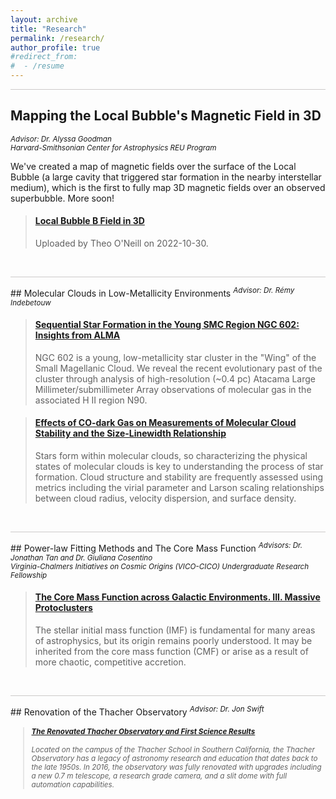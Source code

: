 ```yaml
---
layout: archive
title: "Research"
permalink: /research/
author_profile: true
#redirect_from:
#  - /resume
---
```


<hr style = 'background-color:#CCCAC9  ; border-width:0; color:#CCCAC9; height:1px; width:100%;' />

## Mapping the Local Bubble's Magnetic Field in 3D
<sup> <i>Advisor:  Dr. Alyssa Goodman <br> Harvard-Smithsonian Center for Astrophysics REU Program </i> </sup> 

We've created a map of magnetic fields over the surface of the Local Bubble (a large cavity that triggered star formation in the nearby interstellar medium), which is the first  to fully map 3D magnetic fields over an observed superbubble.  More soon!

<blockquote class="embedly-card" data-card-align="left"><h4><a href="https://www.youtube.com/watch?v=dv1tnsRfHTo">Local Bubble B Field in 3D</a></h4><p>Uploaded by Theo O'Neill on 2022-10-30.</p></blockquote>
<script async src="//cdn.embedly.com/widgets/platform.js" charset="UTF-8"></script>

<br>


<hr style = 'background-color:#CCCAC9  ; border-width:0; color:#CCCAC9; height:1px; width:100%;' />
## Molecular Clouds in Low-Metallicity Environments 
<sup> <i>Advisor:  Dr. Rémy Indebetouw </i> </sup> 

<blockquote class="embedly-card" data-card-align="left"><h4><a href="https://ui.adsabs.harvard.edu/abs/2022ApJ...938...82O/abstract">Sequential Star Formation in the Young SMC Region NGC 602: Insights from ALMA</a></h4><p>NGC 602 is a young, low-metallicity star cluster in the "Wing" of the Small Magellanic Cloud. We reveal the recent evolutionary past of the cluster through analysis of high-resolution (~0.4 pc) Atacama Large Millimeter/submillimeter Array observations of molecular gas in the associated H II region N90.</p></blockquote>
<script async src="//cdn.embedly.com/widgets/platform.js" charset="UTF-8"></script>

<blockquote class="embedly-card"  data-card-align="left"><h4><a href="https://ui.adsabs.harvard.edu/abs/2022ApJ...933..179O/abstract">Effects of CO-dark Gas on Measurements of Molecular Cloud Stability and the Size-Linewidth Relationship</a></h4><p>Stars form within molecular clouds, so characterizing the physical states of molecular clouds is key to understanding the process of star formation. Cloud structure and stability are frequently assessed using metrics including the virial parameter and Larson scaling relationships between cloud radius, velocity dispersion, and surface density.</p></blockquote>
<script async src="//cdn.embedly.com/widgets/platform.js" charset="UTF-8"></script>


<br>

<hr style = 'background-color:#CCCAC9  ; border-width:0; color:#CCCAC9; height:1px; width:100%;' />
## Power-law Fitting Methods and The Core Mass Function
<sup> <i>Advisors:  Dr. Jonathan Tan and Dr. Giuliana Cosentino <br> Virginia-Chalmers Initiatives on Cosmic Origins (VICO-CICO) Undergraduate Research Fellowship    </i> </sup> 


<blockquote class="embedly-card"  data-card-align="left"><h4><a href="https://ui.adsabs.harvard.edu/abs/2021ApJ...916...45O/abstract">The Core Mass Function across Galactic Environments. III. Massive Protoclusters</a></h4><p>The stellar initial mass function (IMF) is fundamental for many areas of astrophysics, but its origin remains poorly understood. It may be inherited from the core mass function (CMF) or arise as a result of more chaotic, competitive accretion.</p></blockquote>
<script async src="//cdn.embedly.com/widgets/platform.js" charset="UTF-8"></script>

<br>

<hr style = 'background-color:#CCCAC9  ; border-width:0; color:#CCCAC9; height:1px; width:100%;' />
## Renovation of the Thacher Observatory
<sup> <i>Advisor:  Dr. Jon Swift <br> 

<blockquote class="embedly-card"  data-card-align="left"><h4><a href="https://ui.adsabs.harvard.edu/abs/2022PASP..134c5005S/abstract">The Renovated Thacher Observatory and First Science Results</a></h4><p>Located on the campus of the Thacher School in Southern California, the Thacher Observatory has a legacy of astronomy research and education that dates back to the late 1950s. In 2016, the observatory was fully renovated with upgrades including a new 0.7 m telescope, a research grade camera, and a slit dome with full automation capabilities.</p></blockquote>
<script async src="//cdn.embedly.com/widgets/platform.js" charset="UTF-8"></script>












